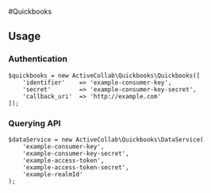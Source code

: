 #Quickbooks


## Usage

### Authentication

    $quickbooks = new ActiveCollab\Quickbooks\Quickbooks([
        'identifier'    => 'example-consumer-key',
        'secret'        => 'example-consumer-key-secret',
        'callback_uri'  => 'http://example.com'
    ]);
    
    
### Querying API
    
    $dataService = new ActiveCollab\Quickbooks\DataService(
        'example-consumer-key',
        'example-consumer-key-secret',
        'example-access-token',
        'example-access-token-secret',
        'example-realmId'
    );
